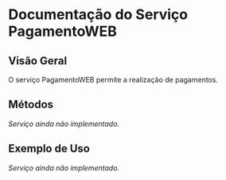 # Documentação do Serviço PagamentoWEB

## Visão Geral

O serviço PagamentoWEB permite a realização de pagamentos.

## Métodos

*Serviço ainda não implementado.*

## Exemplo de Uso

*Serviço ainda não implementado.*

